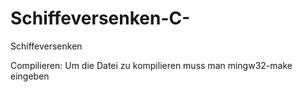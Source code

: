 # Schiffeversenken-C-
Schiffeversenken

Compilieren:
Um die Datei zu kompilieren muss man mingw32-make eingeben